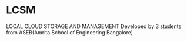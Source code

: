 # LCSM
LOCAL CLOUD STORAGE AND MANAGEMENT
Developed by 3 students from ASEB(Amrita School of Engineering Bangalore)
